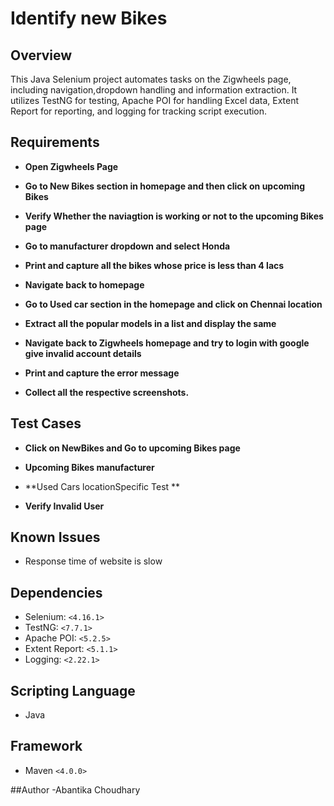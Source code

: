 # Identify new Bikes 
 
## Overview
This Java Selenium project automates tasks on the Zigwheels page, including navigation,dropdown handling and information extraction. It utilizes TestNG for testing, Apache POI for handling Excel data, Extent Report for reporting, and logging for tracking script execution.
 
## Requirements
 
- **Open Zigwheels Page**

 
- **Go to New Bikes section in homepage and then click on upcoming Bikes**
  
 
- **Verify Whether the naviagtion is working or not to the upcoming Bikes page**
   
 
- **Go to manufacturer dropdown and select Honda**
 
 
- **Print and capture all the bikes whose price is less than 4 lacs**


- **Navigate back to homepage**


- **Go to Used car section in the homepage and click on Chennai location**


- **Extract all the popular models in a list and display the same**


- **Navigate back to Zigwheels homepage and try to login with google give invalid account details**


- **Print and capture the error message**


- **Collect all the respective screenshots.**

 
## Test Cases
 
- **Click on NewBikes and Go to upcoming Bikes page**

 
- **Upcoming Bikes manufacturer**
   
 
- **Used Cars locationSpecific Test **

 
- **Verify Invalid User**

 
   
## Known Issues 
- Response time of website is slow


## Dependencies
- Selenium: `<4.16.1>`
- TestNG: `<7.7.1>`
- Apache POI: `<5.2.5>`
- Extent Report: `<5.1.1>`
- Logging: `<2.22.1>`
 
## Scripting Language
- Java

## Framework
- Maven `<4.0.0>`


##Author
-Abantika Choudhary
